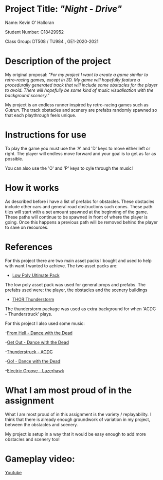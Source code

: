 # Project Title:    *"Night - Drive"*

Name:  Kevin O' Halloran

Student Number:   C18429952

Class Group:  DT508 / TU984 , GE1-2020-2021

# Description of the project

My original proposal: *"For my project I want to create a game similar to retro-racing games, except in 3D. 
My game will hopefully feature a procedurally generated track that will include some obstacles for the player to avoid. 
There will hopefully be some kind of music visualisation with the background scenery."*

My project is an endless runner inspired by retro-racing games such as *Outrun*. The track obstacles and scenery are prefabs randomly spawned so that
each playthrough feels unique. 

# Instructions for use

To play the game you must use the 'A' and 'D' keys to move either left or right. The player will endless move forward and your goal is
to get as far as possible.

You can also use the 'O' and 'P' keys to cyle through the music!

# How it works

As described before i have a list of prefabs for obstacles. These obstacles include other cars and general road obstructions such cones.
These path tiles will start with a set amount spawned at the beginning of the game. These paths will continue to be spawned in front of where the player is going.
Once this happens a previous path will be removed behind the player to save on resources.

# References

For this project there are two main asset packs I bought and used to help with want I wanted to achieve.
The two asset packs are: 

- [Low Poly Ultimate Pack](https://assetstore.unity.com/packages/3d/props/low-poly-ultimate-pack-54733)

The low poly asset pack was used for general props and prefabs. The prefabs used were: the player, the obstacles and the scenery buildings

- [THOR Thunderstorm](https://assetstore.unity.com/packages/tools/particles-effects/thor-thunderstorm-103956)

The thunderstorm package was used as extra background for when 'ACDC - Thunderstruck' plays.


For this project I also used some music:

-[From Hell - Dance with the Dead](https://www.youtube.com/watch?v=RNMDZS1Ab0A)

-[Get Out - Dance with the Dead](https://www.youtube.com/watch?v=2E9-rDplPrM)

-[Thunderstruck - ACDC](https://www.youtube.com/watch?v=v2AC41dglnM)

-[Go! - Dance with the Dead](https://www.youtube.com/watch?v=umevclxiv2o)

-[Electric Groove - Lazerhawk](https://www.youtube.com/watch?v=2gvsAfVXS48)


# What I am most proud of in the assignment

What I am most proud of in this assignment is the variety / replayability. I think that there is already enough groundwork of variation in my project,
between the obstacles and scenery.

My project is setup in a way that it would be easy enough to add more obstacles and scenery too!

# Gameplay video:

[Youtube](https://youtu.be/8et0UxHoIJU)
